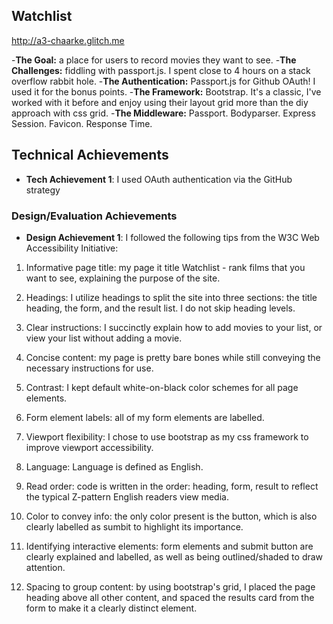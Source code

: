 ## Watchlist

 http://a3-chaarke.glitch.me

-**The Goal:** a place for users to record movies they want to see. 
-**The Challenges:** fiddling with passport.js. I spent close to 4 hours on a stack overflow rabbit hole. 
-**The Authentication:** Passport.js for Github OAuth! I used it for the bonus points.
-**The Framework:** Bootstrap. It's a classic, I've worked with it before and enjoy using their layout grid more than the diy approach with css grid.
-**The Middleware:** Passport. Bodyparser. Express Session. Favicon. Response Time.

## Technical Achievements
- **Tech Achievement 1**: I used OAuth authentication via the GitHub strategy

### Design/Evaluation Achievements
- **Design Achievement 1**: I followed the following tips from the W3C Web Accessibility Initiative:
1. Informative page title: my page it title Watchlist - rank films that you want to see, explaining the purpose of the site. 

2. Headings: I utilize headings to split the site into three sections: the title heading, the form, and the result list. I do not skip heading levels. 

3. Clear instructions: I succinctly explain how to add movies to your list, or view your list without adding a movie. 

4. Concise content: my page is pretty bare bones while still conveying the necessary instructions for use. 

5. Contrast: I kept default white-on-black color schemes for all page elements.

6. Form element labels: all of my form elements are labelled.

7. Viewport flexibility: I chose to use bootstrap as my css framework to improve viewport accessibility. 

8. Language: Language is defined as English.

9. Read order: code is written in the order: heading, form, result to reflect the typical Z-pattern English readers view media.

10. Color to convey info: the only color present is the button, which is also clearly labelled as sumbit to highlight its importance.

11. Identifying interactive elements: form elements and submit button are clearly explained and labelled, as well as being outlined/shaded to draw attention. 

12. Spacing to group content: by using bootstrap's grid, I placed the page heading above all other content, and spaced the results card from the form to make it a clearly distinct element.
